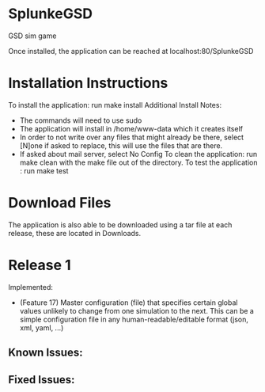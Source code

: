 SplunkeGSD
==========

GSD sim game

Once installed, the application can be reached at 
localhost:80/SplunkeGSD

Installation Instructions
=========================

To install the application: run make install 
Additional Install Notes: 
- The commands will need to use sudo 
- The application will install in /home/www-data which it creates itself 
- In order to not write over any files that might already be there, select [N]one if asked to replace, this will use the files that are there. 
- If asked about mail server, select No Config
To clean the application: run make clean with the make file out of the directory. 
To test the application : run make test


Download Files
===============

The application is also able to be downloaded using a tar file at each release, these are located in Downloads. 


Release 1
===========

Implemented: 
- (Feature 17) Master configuration (file) that specifies certain global values unlikely to change from one simulation to the next. This can be a simple configuration file in any human-readable/editable format (json, xml, yaml, ...)

Known Issues: 
-

Fixed Issues: 
- 


